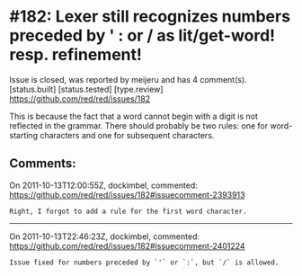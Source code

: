 
#182: Lexer still recognizes numbers preceded by '  :  or /  as lit/get-word!  resp. refinement!
================================================================================
Issue is closed, was reported by meijeru and has 4 comment(s).
[status.built] [status.tested] [type.review]
<https://github.com/red/red/issues/182>

This is because the fact that a word cannot begin with a digit is not reflected in the grammar. There should probably be two rules: one for word-starting characters and one for subsequent characters.



Comments:
--------------------------------------------------------------------------------

On 2011-10-13T12:00:55Z, dockimbel, commented:
<https://github.com/red/red/issues/182#issuecomment-2393913>

    Right, I forgot to add a rule for the first word character.

--------------------------------------------------------------------------------

On 2011-10-13T22:46:23Z, dockimbel, commented:
<https://github.com/red/red/issues/182#issuecomment-2401224>

    Issue fixed for numbers preceded by `'` or `:`, but `/` is allowed.

